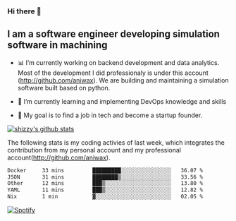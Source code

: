 ### Hi there 👋

## I am a software engineer developing simulation software in machining
- :bar_chart: I’m currently working on backend development and data analytics.
Most of the development I did professionaly is under this account (http://github.com/aniwax). We are building and maintaining a simulation software built based on python. 

- 🌱 I’m currently learning and implementing DevOps knowledge and skills
- :dart: My goal is to find a job in tech and become a startup founder.


[![shizzy's github stats](https://github-readme-stats.vercel.app/api?username=shirzartenwer)](https://github.com/anuraghazra/github-readme-stats)

The following stats is my coding activies of last week, which integrates the contribution from my personal account and my professional account(http://github.com/aniwax). 


 <!--START_SECTION:waka-->

```txt
Docker     33 mins         █████████░░░░░░░░░░░░░░░░   36.07 %
JSON       31 mins         ████████▒░░░░░░░░░░░░░░░░   33.56 %
Other      12 mins         ███▒░░░░░░░░░░░░░░░░░░░░░   13.80 %
YAML       11 mins         ███▒░░░░░░░░░░░░░░░░░░░░░   12.82 %
Nix        1 min           ▓░░░░░░░░░░░░░░░░░░░░░░░░   02.05 %
```

<!--END_SECTION:waka-->
[![Spotify](https://spotify-on-github-git-master.shirzartenwer.vercel.app/api/spotify)](https://open.spotify.com/user/21j6s322bjrhxlx67pyzkc4ki)
